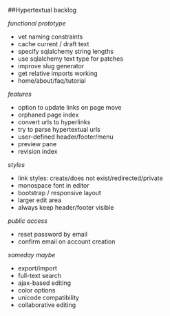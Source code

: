 ##Hypertextual backlog

*functional prototype*

- vet naming constraints
- cache current / draft text
- specify sqlalchemy string lengths
- use sqlalchemy text type for patches
- improve slug generator
- get relative imports working
- home/about/faq/tutorial

*features*

- option to update links on page move
- orphaned page index
- convert urls to hyperlinks
- try to parse hypertextual urls
- user-defined header/footer/menu
- preview pane
- revision index

*styles*

- link styles: create/does not exist/redirected/private
- monospace font in editor
- bootstrap / responsive layout
- larger edit area
- always keep header/footer visible

*public access*

- reset password by email
- confirm email on account creation

*someday maybe*

- export/import
- full-text search
- ajax-based editing
- color options
- unicode compatibility
- collaborative editing
